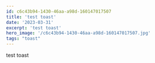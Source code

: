 ```yaml
---
id: c6c43b94-1430-46aa-a98d-160147017507
title: 'test toast'
date: '2023-03-31'
excerpt: 'test toast'
hero_image: '/c6c43b94-1430-46aa-a98d-160147017507.jpg'
tags: "toast"
---
```


test toast
